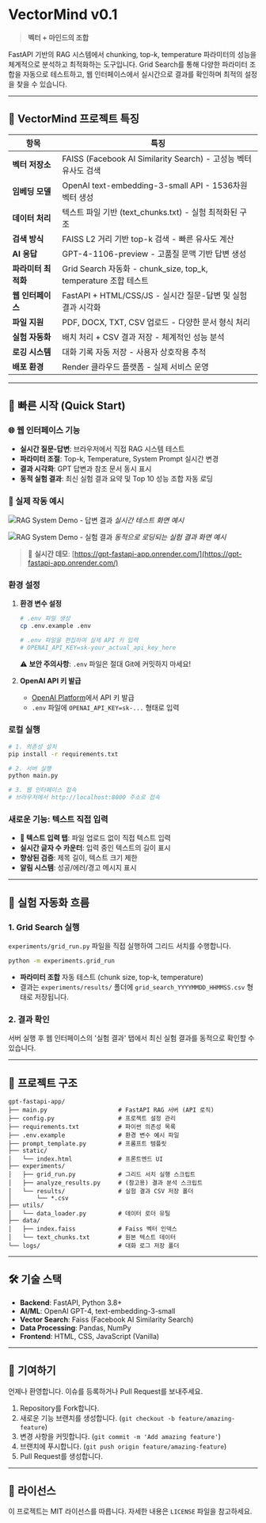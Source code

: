 # VectorMind v0.1

> **벡터 + 마인드의 조합**

FastAPI 기반의 RAG 시스템에서 chunking, top-k, temperature 파라미터의 성능을 체계적으로 분석하고 최적화하는 도구입니다. Grid Search를 통해 다양한 파라미터 조합을 자동으로 테스트하고, 웹 인터페이스에서 실시간으로 결과를 확인하며 최적의 설정을 찾을 수 있습니다.

---

## 🧠 VectorMind 프로젝트 특징

| 항목 | 특징 |
|------|------|
| **벡터 저장소** | FAISS (Facebook AI Similarity Search) - 고성능 벡터 유사도 검색 |
| **임베딩 모델** | OpenAI text-embedding-3-small API - 1536차원 벡터 생성 |
| **데이터 처리** | 텍스트 파일 기반 (text_chunks.txt) - 실험 최적화된 구조 |
| **검색 방식** | FAISS L2 거리 기반 top-k 검색 - 빠른 유사도 계산 |
| **AI 응답** | GPT-4-1106-preview - 고품질 문맥 기반 답변 생성 |
| **파라미터 최적화** | Grid Search 자동화 - chunk_size, top_k, temperature 조합 테스트 |
| **웹 인터페이스** | FastAPI + HTML/CSS/JS - 실시간 질문-답변 및 실험 결과 시각화 |
| **파일 지원** | PDF, DOCX, TXT, CSV 업로드 - 다양한 문서 형식 처리 |
| **실험 자동화** | 배치 처리 + CSV 결과 저장 - 체계적인 성능 분석 |
| **로깅 시스템** | 대화 기록 자동 저장 - 사용자 상호작용 추적 |
| **배포 환경** | Render 클라우드 플랫폼 - 실제 서비스 운영 |

---

## 🚀 빠른 시작 (Quick Start)

### 🌐 웹 인터페이스 기능
- **실시간 질문-답변**: 브라우저에서 직접 RAG 시스템 테스트
- **파라미터 조절**: Top-k, Temperature, System Prompt 실시간 변경
- **결과 시각화**: GPT 답변과 참조 문서 동시 표시
- **동적 실험 결과**: 최신 실험 결과 요약 및 Top 10 성능 조합 자동 로딩

### 📸 실제 작동 예시

![RAG System Demo - 답변 결과](images/스크린샷1.png)
*실시간 테스트 화면 예시*

![RAG System Demo - 실험 결과](images/스크린샷2.png)
*동적으로 로딩되는 실험 결과 화면 예시*

> 🔗 **실시간 데모**: [https://gpt-fastapi-app.onrender.com/](https://gpt-fastapi-app.onrender.com/)

### 환경 설정

1. **환경 변수 설정**
   ```bash
   # .env 파일 생성
   cp .env.example .env
   
   # .env 파일을 편집하여 실제 API 키 입력
   # OPENAI_API_KEY=sk-your_actual_api_key_here
   ```

   ⚠️ **보안 주의사항**: `.env` 파일은 절대 Git에 커밋하지 마세요!

2. **OpenAI API 키 발급**
   - [OpenAI Platform](https://platform.openai.com/api-keys)에서 API 키 발급
   - `.env` 파일에 `OPENAI_API_KEY=sk-...` 형태로 입력

### 로컬 실행
```bash
# 1. 의존성 설치
pip install -r requirements.txt

# 2. 서버 실행
python main.py

# 3. 웹 인터페이스 접속
# 브라우저에서 http://localhost:8000 주소로 접속
```

### 새로운 기능: 텍스트 직접 입력
- **📝 텍스트 입력 탭**: 파일 업로드 없이 직접 텍스트 입력
- **실시간 글자 수 카운터**: 입력 중인 텍스트의 길이 표시
- **향상된 검증**: 제목 길이, 텍스트 크기 제한
- **알림 시스템**: 성공/에러/경고 메시지 표시

---

## 🔬 실험 자동화 흐름

### 1. Grid Search 실행
`experiments/grid_run.py` 파일을 직접 실행하여 그리드 서치를 수행합니다.
```bash
python -m experiments.grid_run
```
- **파라미터 조합** 자동 테스트 (chunk size, top-k, temperature)
- 결과는 `experiments/results/` 폴더에 `grid_search_YYYYMMDD_HHMMSS.csv` 형태로 저장됩니다.

### 2. 결과 확인
서버 실행 후 웹 인터페이스의 '실험 결과' 탭에서 최신 실험 결과를 동적으로 확인할 수 있습니다.

---

## 📁 프로젝트 구조

```
gpt-fastapi-app/
├── main.py                    # FastAPI RAG 서버 (API 로직)
├── config.py                  # 프로젝트 설정 관리
├── requirements.txt           # 파이썬 의존성 목록
├── .env.example               # 환경 변수 예시 파일
├── prompt_template.py         # 프롬프트 템플릿
├── static/
│   └── index.html             # 프론트엔드 UI
├── experiments/
│   ├── grid_run.py            # 그리드 서치 실행 스크립트
│   ├── analyze_results.py     # (참고용) 결과 분석 스크립트
│   └── results/               # 실험 결과 CSV 저장 폴더
│       └── *.csv
├── utils/
│   └── data_loader.py         # 데이터 로더 유틸
├── data/
│   ├── index.faiss            # Faiss 벡터 인덱스
│   └── text_chunks.txt        # 원본 텍스트 데이터
└── logs/                      # 대화 로그 저장 폴더
```

---

## 🛠️ 기술 스택

- **Backend**: FastAPI, Python 3.8+
- **AI/ML**: OpenAI GPT-4, text-embedding-3-small
- **Vector Search**: Faiss (Facebook AI Similarity Search)
- **Data Processing**: Pandas, NumPy
- **Frontend**: HTML, CSS, JavaScript (Vanilla)

---

## 🤝 기여하기

언제나 환영합니다. 이슈를 등록하거나 Pull Request를 보내주세요.

1.  Repository를 Fork합니다.
2.  새로운 기능 브랜치를 생성합니다. (`git checkout -b feature/amazing-feature`)
3.  변경 사항을 커밋합니다. (`git commit -m 'Add amazing feature'`)
4.  브랜치에 푸시합니다. (`git push origin feature/amazing-feature`)
5.  Pull Request를 생성합니다.

---

## 📄 라이선스

이 프로젝트는 MIT 라이선스를 따릅니다. 자세한 내용은 `LICENSE` 파일을 참고하세요.
